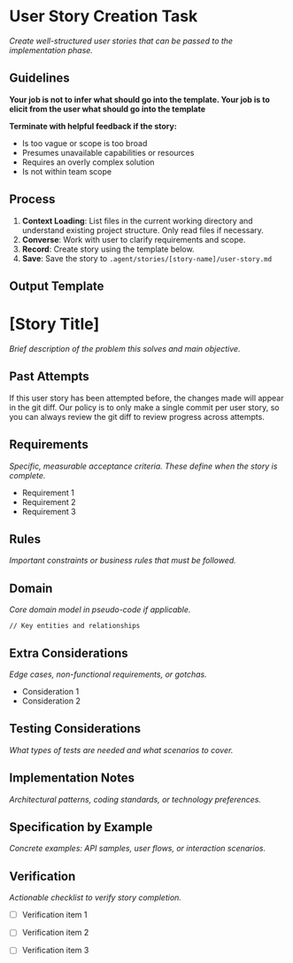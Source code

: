 # User Story Creation Task

*Create well-structured user stories that can be passed to the implementation phase.*

## Guidelines

**Your job is not to infer what should go into the template. Your job is to elicit from the user what should go into the template**


**Terminate with helpful feedback if the story:**
- Is too vague or scope is too broad
- Presumes unavailable capabilities or resources  
- Requires an overly complex solution
- Is not within team scope


## Process

1. **Context Loading**: List files in the current working directory and understand existing project structure. Only read files if necessary.
2. **Converse**: Work with user to clarify requirements and scope.
3. **Record**: Create story using the template below.
4. **Save**: Save the story to `.agent/stories/[story-name]/user-story.md`

## Output Template

# [Story Title]

*Brief description of the problem this solves and main objective.*

## Past Attempts

If this user story has been attempted before, the changes made will appear in the git diff. Our policy is to only make a single commit per user story, so you can always review the git diff to review progress across attempts. 


## Requirements

*Specific, measurable acceptance criteria. These define when the story is complete.*

- Requirement 1
- Requirement 2
- Requirement 3

## Rules

*Important constraints or business rules that must be followed.*

## Domain

*Core domain model in pseudo-code if applicable.*

```
// Key entities and relationships
```

## Extra Considerations

*Edge cases, non-functional requirements, or gotchas.*

- Consideration 1
- Consideration 2

## Testing Considerations

*What types of tests are needed and what scenarios to cover.*

## Implementation Notes

*Architectural patterns, coding standards, or technology preferences.*

## Specification by Example

*Concrete examples: API samples, user flows, or interaction scenarios.*

## Verification

*Actionable checklist to verify story completion.*

- [ ] Verification item 1
- [ ] Verification item 2
- [ ] Verification item 3

